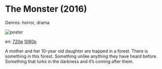 # The Monster (2016)

Genres: horror, drama

![poster](http://image.tmdb.org/t/p/w500/zHH3awAbm1ir8cvSThcqUMnCmRG.jpg)

en:
  [720p](magnet:?xt=urn:btih:C2A697AD739110F93E9C3CBCF33331C8E141CF9F&tr=udp://glotorrents.pw:6969/announce&tr=udp://tracker.opentrackr.org:1337/announce&tr=udp://torrent.gresille.org:80/announce&tr=udp://tracker.openbittorrent.com:80&tr=udp://tracker.coppersurfer.tk:6969&tr=udp://tracker.leechers-paradise.org:6969&tr=udp://p4p.arenabg.ch:1337&tr=udp://tracker.internetwarriors.net:1337)
  [1080p](magnet:?xt=urn:btih:E2BF7EE35C8EED2719379EE1F325D405389F3A74&tr=udp://glotorrents.pw:6969/announce&tr=udp://tracker.opentrackr.org:1337/announce&tr=udp://torrent.gresille.org:80/announce&tr=udp://tracker.openbittorrent.com:80&tr=udp://tracker.coppersurfer.tk:6969&tr=udp://tracker.leechers-paradise.org:6969&tr=udp://p4p.arenabg.ch:1337&tr=udp://tracker.internetwarriors.net:1337)
  


A mother and her 10-year old daughter are trapped in a forest. There is something in this forest. Something unlike anything they have heard before. Something that lurks in the darkness and it’s coming after them.
